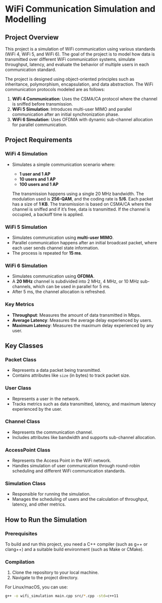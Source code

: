# WiFi Communication Simulation and Modelling

## Project Overview

This project is a simulation of WiFi communication using various standards (WiFi 4, WiFi 5, and WiFi 6). The goal of the project is to model how data is transmitted over different WiFi communication systems, simulate throughput, latency, and evaluate the behavior of multiple users in each communication standard.

The project is designed using object-oriented principles such as inheritance, polymorphism, encapsulation, and data abstraction. The WiFi communication protocols modeled are as follows:

1. **WiFi 4 Communication**: Uses the CSMA/CA protocol where the channel is sniffed before transmission.
2. **WiFi 5 Simulation**: Introduces multi-user MIMO and parallel communication after an initial synchronization phase.
3. **WiFi 6 Simulation**: Uses OFDMA with dynamic sub-channel allocation for parallel communication.

## Project Requirements

### WiFi 4 Simulation
- Simulates a simple communication scenario where:
  - **1 user and 1 AP**
  - **10 users and 1 AP**
  - **100 users and 1 AP**
  
  The transmission happens using a single 20 MHz bandwidth. The modulation used is **256-QAM**, and the coding rate is **5/6**. Each packet has a size of **1 KB**. The transmission is based on CSMA/CA where the channel is sniffed and if it’s free, data is transmitted. If the channel is occupied, a backoff time is applied.

### WiFi 5 Simulation
- Simulates communication using **multi-user MIMO**.
- Parallel communication happens after an initial broadcast packet, where each user sends channel state information.
- The process is repeated for **15 ms**.

### WiFi 6 Simulation
- Simulates communication using **OFDMA**.
- A **20 MHz** channel is subdivided into 2 MHz, 4 MHz, or 10 MHz sub-channels, which can be used in parallel for 5 ms.
- After 5 ms, the channel allocation is refreshed.

### Key Metrics
- **Throughput**: Measures the amount of data transmitted in Mbps.
- **Average Latency**: Measures the average delay experienced by users.
- **Maximum Latency**: Measures the maximum delay experienced by any user.


## Key Classes

### Packet Class
- Represents a data packet being transmitted.
- Contains attributes like `size` (in bytes) to track packet size.

### User Class
- Represents a user in the network.
- Tracks metrics such as data transmitted, latency, and maximum latency experienced by the user.

### Channel Class
- Represents the communication channel.
- Includes attributes like bandwidth and supports sub-channel allocation.

### AccessPoint Class
- Represents the Access Point in the WiFi network.
- Handles simulation of user communication through round-robin scheduling and different WiFi communication standards.

### Simulation Class
- Responsible for running the simulation.
- Manages the scheduling of users and the calculation of throughput, latency, and other metrics.

## How to Run the Simulation

### Prerequisites
To build and run this project, you need a C++ compiler (such as g++ or clang++) and a suitable build environment (such as Make or CMake).

### Compilation

1. Clone the repository to your local machine.
2. Navigate to the project directory.

For Linux/macOS, you can use:

```bash
g++ -o wifi_simulation main.cpp src/*.cpp -std=c++11
